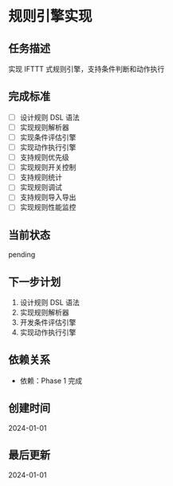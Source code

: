 # 规则引擎实现

## 任务描述
实现 IFTTT 式规则引擎，支持条件判断和动作执行

## 完成标准
- [ ] 设计规则 DSL 语法
- [ ] 实现规则解析器
- [ ] 实现条件评估引擎
- [ ] 实现动作执行引擎
- [ ] 支持规则优先级
- [ ] 实现规则开关控制
- [ ] 支持规则统计
- [ ] 实现规则调试
- [ ] 支持规则导入导出
- [ ] 实现规则性能监控

## 当前状态
pending

## 下一步计划
1. 设计规则 DSL 语法
2. 实现规则解析器
3. 开发条件评估引擎
4. 实现动作执行引擎

## 依赖关系
- 依赖：Phase 1 完成

## 创建时间
2024-01-01

## 最后更新
2024-01-01
